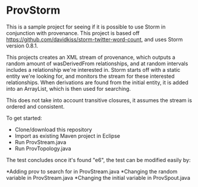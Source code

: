 ProvStorm
========================

This is a sample project for seeing if it is possible to use Storm in conjunction with provenance. This project is based off https://github.com/davidkiss/storm-twitter-word-count, and uses Storm version 0.8.1.

This projects creates an XML stream of provenance, which outputs a random amount of wasDerivedFrom relationships, and at random intervals includes a relationship we're interested in. Storm starts off with a static entity we're looking for, and monitors the stream for these interested relationships. When derivations are found from the initial entity, it is added into an ArrayList, which is then used for searching.  

This does not take into account transitive closures, it assumes the stream is ordered and consistent.

To get started:
* Clone/download this repository
* Import as existing Maven project in Eclipse
* Run ProvStream.java
* Run ProvTopology.java


The test concludes once it's found  "e6", the test can be modified easily by:

*Adding prov to search for in ProvStream.java
*Changing the random variable in ProvStream.java
*Changing the initial variable in ProvSpout.java
